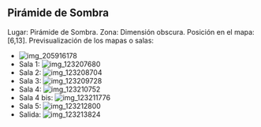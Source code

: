 ## Pirámide de Sombra
Lugar: Pirámide de Sombra.
Zona: Dimensión obscura.
Posición en el mapa: [6,13].
Previsualización de los mapas o salas:
- ![img_205916178](https://media.discordapp.net/attachments/1115311447145193482/1115348253802766376/205916178.jpg)
- Sala 1: ![img_123207680](https://media.discordapp.net/attachments/1115311447145193482/1115321843457458287/123207680.jpg)
- Sala 2: ![img_123208704](https://media.discordapp.net/attachments/1115311447145193482/1115321845227458570/123208704.jpg)
- Sala 3: ![img_123209728](https://media.discordapp.net/attachments/1115311447145193482/1115321847014228028/123209728.jpg)
- Sala 4: ![img_123210752](https://media.discordapp.net/attachments/1115311447145193482/1115321848721330237/123210752.jpg)
- Sala 4 bis: ![img_123211776](https://media.discordapp.net/attachments/1115311447145193482/1115321868585545758/123211776.jpg)
- Sala 5: ![img_123212800](https://media.discordapp.net/attachments/1115311447145193482/1115321871890661386/123212800.jpg)
- Salida: ![img_123213824](https://media.discordapp.net/attachments/1115311447145193482/1115321873526439966/123213824.jpg)